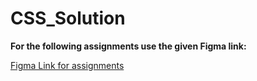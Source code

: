 # CSS_Solution

**For the following assignments use the given Figma link:**

[Figma Link for assignments](https://shorturl.at/clP68)
